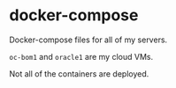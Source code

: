 # docker-compose

Docker-compose files for all of my servers.

`oc-bom1` and `oracle1` are my cloud VMs.

Not all of the containers are deployed.